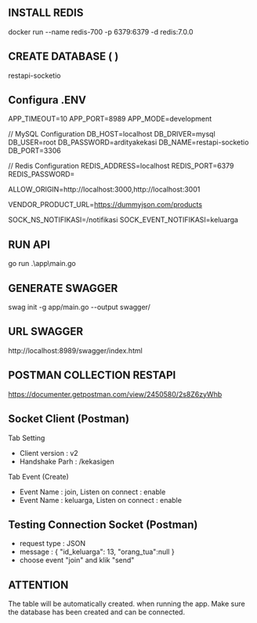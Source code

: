 ## INSTALL REDIS
docker run --name redis-700 -p 6379:6379 -d redis:7.0.0

## CREATE DATABASE ( )
restapi-socketio

## Configura .ENV
APP_TIMEOUT=10
APP_PORT=8989
APP_MODE=development

// MySQL Configuration
DB_HOST=localhost
DB_DRIVER=mysql
DB_USER=root
DB_PASSWORD=ardityakekasi
DB_NAME=restapi-socketio
DB_PORT=3306

// Redis Configuration
REDIS_ADDRESS=localhost
REDIS_PORT=6379
REDIS_PASSWORD=

ALLOW_ORIGIN=http://localhost:3000,http://localhost:3001

VENDOR_PRODUCT_URL=https://dummyjson.com/products

SOCK_NS_NOTIFIKASI=/notifikasi
SOCK_EVENT_NOTIFIKASI=keluarga

## RUN API
go run .\app\main.go

## GENERATE SWAGGER
swag init -g app/main.go --output swagger/


## URL SWAGGER
http://localhost:8989/swagger/index.html

## POSTMAN COLLECTION RESTAPI
https://documenter.getpostman.com/view/2450580/2s8Z6zyWhb

## Socket Client (Postman)
Tab Setting 
- Client version : v2
- Handshake Parh : /kekasigen

Tab Event (Create)
- Event Name : join, Listen on connect : enable
- Event Name : keluarga, Listen on connect : enable


## Testing Connection Socket (Postman)
- request type : JSON
- message : {   "id_keluarga": 13, "orang_tua":null }
- choose event "join" and klik "send"

## ATTENTION
The table will be automatically created. when running the app. Make sure the database has been created and can be connected.